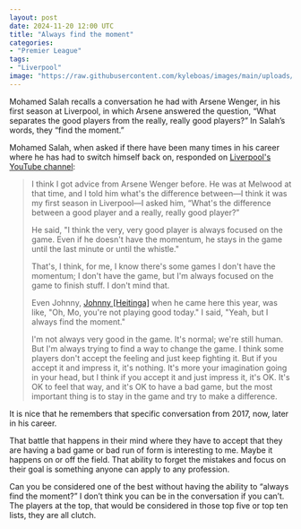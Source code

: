 ```yaml
---
layout: post
date: 2024-11-20 12:00 UTC
title: "Always find the moment"
categories:
- "Premier League"
tags:
- "Liverpool"
image: "https://raw.githubusercontent.com/kyleboas/images/main/uploads/2024/11/17/Image-17Nov2024_20:46:11.png"
---
```


Mohamed Salah recalls a conversation he had with Arsene Wenger, in his first season at Liverpool, in which Arsene answered the question, “What separates the good players from the really, really good players?” In Salah’s words, they “find the moment.”

<!---more--->

Mohamed Salah, when asked if there have been many times in his career where he has had to switch himself back on, responded on [Liverpool's YouTube channel](https://youtu.be/Go7PU6Yz2p8?si=07jDQMkjl-OIkP7g): 

> I think I got advice from Arsene Wenger before. He was at Melwood at that time, and I told him what's the difference between—I think it was my first season in Liverpool—I asked him, “What's the difference between a good player and a really, really good player?”
> 
> He said, "I think the very, very good player is always focused on the game. Even if he doesn't have the momentum, he stays in the game until the last minute or until the whistle."
> 
> That's, I think, for me, I know there's some games I don't have the momentum; I don't have the game, but I'm always focused on the game to finish stuff. I don't mind that.
> 
> Even Johnny, [Johnny [Heitinga]](https://en.m.wikipedia.org/wiki/John_Heitinga) when he came here this year, was like, "Oh, Mo, you're not playing good today." I said, "Yeah, but I always find the moment."
> 
> I'm not always very good in the game. It's normal; we're still human. But I'm always trying to find a way to change the game. I think some players don't accept the feeling and just keep fighting it. But if you accept it and impress it, it's nothing. It's more your imagination going in your head, but I think if you accept it and just impress it, it's OK. It's OK to feel that way, and it's OK to have a bad game, but the most important thing is to stay in the game and try to make a difference.

It is nice that he remembers that specific conversation from 2017, now, later in his career. 

That battle that happens in their mind where they have to accept that they are having a bad game or bad run of form is interesting to me. Maybe it happens on or off the field. That ability to forget the mistakes and focus on their goal is something anyone can apply to any profession. 

Can you be considered one of the best without having the ability to “always find the moment?” I don’t think you can be in the conversation if you can’t. The players at the top, that would be considered in those top five or top ten lists, they are all clutch.

